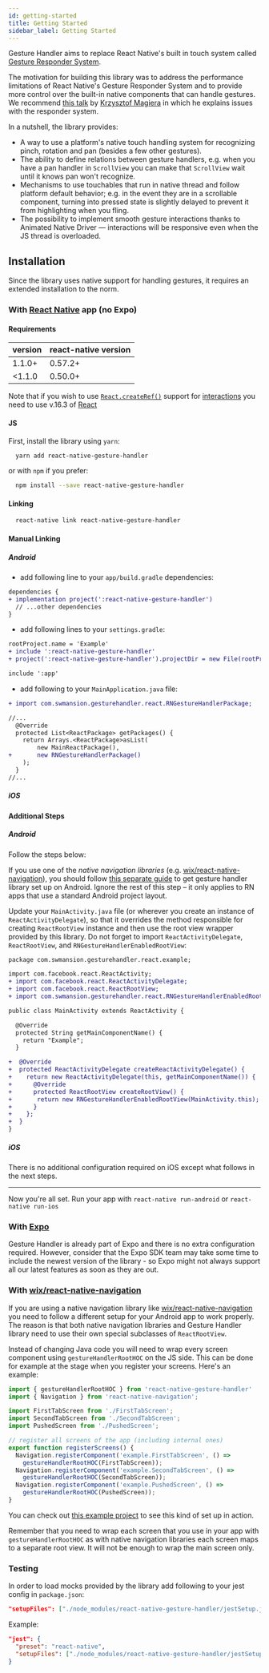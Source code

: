 ```yaml
---
id: getting-started
title: Getting Started
sidebar_label: Getting Started
---
```


Gesture Handler aims to replace React Native's built in touch system called [Gesture Responder System](http://facebook.github.io/react-native/docs/gesture-responder-system.html).

The motivation for building this library was to address the performance limitations of React Native's Gesture Responder System and to provide more control over the built-in native components that can handle gestures.
We recommend [this talk](https://www.youtube.com/watch?v=V8maYc4R2G0) by [Krzysztof Magiera](https://twitter.com/kzzzf) in which he explains issues with the responder system.

In a nutshell, the library provides:
 - A way to use a platform's native touch handling system for recognizing pinch, rotation and pan (besides a few other gestures).
 - The ability to define relations between gesture handlers, e.g. when you have a pan handler in `ScrollView` you can make that `ScrollView` wait until it knows pan won't recognize.
 - Mechanisms to use touchables that run in native thread and follow platform default behavior; e.g. in the event they are in a scrollable component, turning into pressed state is slightly delayed to prevent it from highlighting when you fling.
 - The possibility to implement smooth gesture interactions thanks to Animated Native Driver &mdash; interactions will be responsive even when the JS thread is overloaded.


## Installation

Since the library uses native support for handling gestures, it requires an extended installation to the norm.

### With [React Native](http://facebook.github.io/react-native/) app (no Expo)
#### Requirements

| version | react-native version |
| ------- | -------------------- |
| 1.1.0+  | 0.57.2+              | 
| <1.1.0  | 0.50.0+              |

Note that if you wish to use [`React.createRef()`](https://reactjs.org/docs/refs-and-the-dom.html) support for  [interactions](interactions.md) you need to use v.16.3 of [React](https://reactjs.org/)


#### JS
First, install the library using `yarn`:
```bash
  yarn add react-native-gesture-handler
```

or with `npm` if you prefer:
```bash
  npm install --save react-native-gesture-handler
```

#### Linking
```bash
  react-native link react-native-gesture-handler
```

#### Manual Linking

##### Android

* add following line to your `app/build.gradle` dependencies:
```diff
dependencies { 
+ implementation project(':react-native-gesture-handler')
  // ...other dependencies
}
```
* add following lines to your `settings.gradle`:
```diff
rootProject.name = 'Example'
+ include ':react-native-gesture-handler'
+ project(':react-native-gesture-handler').projectDir = new File(rootProject.projectDir, '../node_modules/react-native-gesture-handler/android')

include ':app'
```

* add following to your `MainApplication.java` file:
```diff
+ import com.swmansion.gesturehandler.react.RNGestureHandlerPackage;

//...
  @Override
  protected List<ReactPackage> getPackages() {
    return Arrays.<ReactPackage>asList(
        new MainReactPackage(),
+       new RNGestureHandlerPackage()
    );
  }
//...
```

##### iOS

#### Additional Steps

##### Android
Follow the steps below:

If you use one of the *native navigation libraries* (e.g. [wix/react-native-navigation](https://github.com/wix/react-native-navigation)), you should follow [this separate guide](#with-wix-react-native-navigation-https-githubcom-wix-react-native-navigation) to get gesture handler library set up on Android. Ignore the rest of this step – it only applies to RN apps that use a standard Android project layout.

Update your `MainActivity.java` file (or wherever you create an instance of `ReactActivityDelegate`), so that it overrides the method responsible for creating `ReactRootView` instance and then use the root view wrapper provided by this library. Do not forget to import `ReactActivityDelegate`, `ReactRootView`, and `RNGestureHandlerEnabledRootView`:
```diff
package com.swmansion.gesturehandler.react.example;

import com.facebook.react.ReactActivity;
+ import com.facebook.react.ReactActivityDelegate;
+ import com.facebook.react.ReactRootView;
+ import com.swmansion.gesturehandler.react.RNGestureHandlerEnabledRootView;

public class MainActivity extends ReactActivity {

  @Override
  protected String getMainComponentName() {
    return "Example";
  }

+  @Override
+  protected ReactActivityDelegate createReactActivityDelegate() {
+    return new ReactActivityDelegate(this, getMainComponentName()) {
+      @Override
+      protected ReactRootView createRootView() {
+       return new RNGestureHandlerEnabledRootView(MainActivity.this);
+      }
+    };
+  }
}
```

##### iOS
There is no additional configuration required on iOS except what follows in the next steps.

---
Now you're all set. Run your app with `react-native run-android` or `react-native run-ios`


### With [Expo](https://expo.io)
Gesture Handler is already part of Expo and there is no extra configuration required. However, consider that the Expo SDK team may take some time to include the newest version of the library - so Expo might not always support all our latest features as soon as they are out.

### With [wix/react-native-navigation](https://github.com/wix/react-native-navigation)

If you are using a native navigation library like [wix/react-native-navigation](https://github.com/wix/react-native-navigation) you need to follow a different setup for your Android app to work properly. The reason is that both native navigation libraries and Gesture Handler library need to use their own special subclasses of `ReactRootView`.

Instead of changing Java code you will need to wrap every screen component using `gestureHandlerRootHOC` on the JS side. This can be done for example at the stage when you register your screens. Here's an example:

```js
import { gestureHandlerRootHOC } from 'react-native-gesture-handler'
import { Navigation } from 'react-native-navigation';

import FirstTabScreen from './FirstTabScreen';
import SecondTabScreen from './SecondTabScreen';
import PushedScreen from './PushedScreen';

// register all screens of the app (including internal ones)
export function registerScreens() {
  Navigation.registerComponent('example.FirstTabScreen', () =>
    gestureHandlerRootHOC(FirstTabScreen));
  Navigation.registerComponent('example.SecondTabScreen', () =>
    gestureHandlerRootHOC(SecondTabScreen));
  Navigation.registerComponent('example.PushedScreen', () =>
    gestureHandlerRootHOC(PushedScreen));
}
```

You can check out [this example project](https://github.com/henrikra/nativeNavigationGestureHandler) to see this kind of set up in action.

Remember that you need to wrap each screen that you use in your app with `gestureHandlerRootHOC` as with native navigation libraries each screen maps to a separate root view. It will not be enough to wrap the main screen only.

### Testing

In order to load mocks provided by the library add following to your jest config in `package.json`:

```json 
"setupFiles": ["./node_modules/react-native-gesture-handler/jestSetup.js"]
```

Example:

```json
"jest": {
  "preset": "react-native",
  "setupFiles": ["./node_modules/react-native-gesture-handler/jestSetup.js"]
}
```
